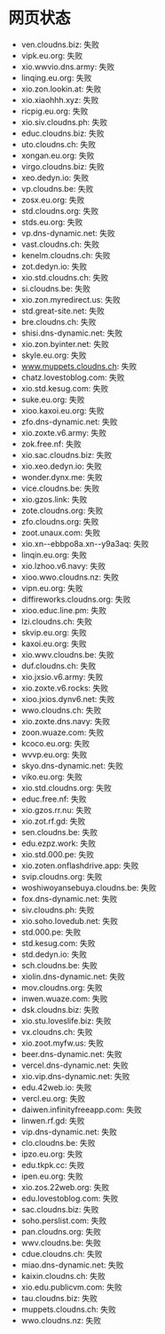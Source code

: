 # 网页状态
- ven.cloudns.biz: 失败
- vipk.eu.org: 失败
- xio.wwvio.dns.army: 失败
- linqing.eu.org: 失败
- xio.zon.lookin.at: 失败
- xio.xiaohhh.xyz: 失败
- ricpig.eu.org: 失败
- xio.siv.cloudns.ph: 失败
- educ.cloudns.biz: 失败
- uto.cloudns.ch: 失败
- xongan.eu.org: 失败
- virgo.cloudns.biz: 失败
- xeo.dedyn.io: 失败
- vp.cloudns.be: 失败
- zosx.eu.org: 失败
- std.cloudns.org: 失败
- stds.eu.org: 失败
- vp.dns-dynamic.net: 失败
- vast.cloudns.ch: 失败
- kenelm.cloudns.ch: 失败
- zot.dedyn.io: 失败
- xio.std.cloudns.ch: 失败
- si.cloudns.be: 失败
- xio.zon.myredirect.us: 失败
- std.great-site.net: 失败
- bre.cloudns.ch: 失败
- shisi.dns-dynamic.net: 失败
- xio.zon.byinter.net: 失败
- skyle.eu.org: 失败
- www.muppets.cloudns.ch: 失败
- chatz.lovestoblog.com: 失败
- xio.std.kesug.com: 失败
- suke.eu.org: 失败
- xioo.kaxoi.eu.org: 失败
- zfo.dns-dynamic.net: 失败
- xio.zoxte.v6.army: 失败
- zok.free.nf: 失败
- xio.sac.cloudns.biz: 失败
- xio.xeo.dedyn.io: 失败
- wonder.dynx.me: 失败
- vice.cloudns.be: 失败
- xio.gzos.link: 失败
- zote.cloudns.org: 失败
- zfo.cloudns.org: 失败
- zoot.unaux.com: 失败
- xio.xn--ebbpo8a.xn--y9a3aq: 失败
- linqin.eu.org: 失败
- xio.lzhoo.v6.navy: 失败
- xioo.wwo.cloudns.nz: 失败
- vipn.eu.org: 失败
- diffireworks.cloudns.org: 失败
- xioo.educ.line.pm: 失败
- lzi.cloudns.ch: 失败
- skvip.eu.org: 失败
- kaxoi.eu.org: 失败
- xio.wwv.cloudns.be: 失败
- duf.cloudns.ch: 失败
- xio.jxsio.v6.army: 失败
- xio.zoxte.v6.rocks: 失败
- xioo.jxios.dynv6.net: 失败
- wwo.cloudns.ch: 失败
- xio.zoxte.dns.navy: 失败
- zoon.wuaze.com: 失败
- kcoco.eu.org: 失败
- wvvp.eu.org: 失败
- skyo.dns-dynamic.net: 失败
- viko.eu.org: 失败
- xio.std.cloudns.org: 失败
- educ.free.nf: 失败
- xio.gzos.rr.nu: 失败
- xio.zot.rf.gd: 失败
- sen.cloudns.be: 失败
- edu.ezpz.work: 失败
- xio.std.000.pe: 失败
- xio.zoten.onflashdrive.app: 失败
- svip.cloudns.org: 失败
- woshiwoyansebuya.cloudns.be: 失败
- fox.dns-dynamic.net: 失败
- siv.cloudns.ph: 失败
- xio.soho.lovedub.net: 失败
- std.000.pe: 失败
- std.kesug.com: 失败
- std.dedyn.io: 失败
- sch.cloudns.be: 失败
- xiolin.dns-dynamic.net: 失败
- mov.cloudns.org: 失败
- inwen.wuaze.com: 失败
- dsk.cloudns.biz: 失败
- xio.stu.loveslife.biz: 失败
- vx.cloudns.ch: 失败
- xio.zoot.myfw.us: 失败
- beer.dns-dynamic.net: 失败
- vercel.dns-dynamic.net: 失败
- xio.vip.dns-dynamic.net: 失败
- edu.42web.io: 失败
- vercl.eu.org: 失败
- daiwen.infinityfreeapp.com: 失败
- linwen.rf.gd: 失败
- vip.dns-dynamic.net: 失败
- clo.cloudns.be: 失败
- ipzo.eu.org: 失败
- edu.tkpk.cc: 失败
- ipen.eu.org: 失败
- xio.zos.22web.org: 失败
- edu.lovestoblog.com: 失败
- sac.cloudns.biz: 失败
- soho.perslist.com: 失败
- pan.cloudns.org: 失败
- wwv.cloudns.be: 失败
- cdue.cloudns.ch: 失败
- miao.dns-dynamic.net: 失败
- kaixin.cloudns.ch: 失败
- xio.edu.publicvm.com: 失败
- tau.cloudns.biz: 失败
- muppets.cloudns.ch: 失败
- wwo.cloudns.nz: 失败
